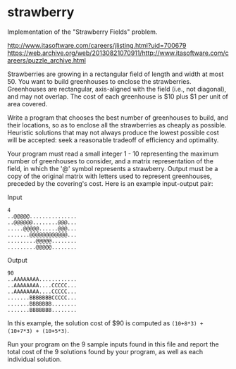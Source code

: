 # strawberry
Implementation of the "Strawberry Fields" problem.

http://www.itasoftware.com/careers/jlisting.html?uid=700679
https://web.archive.org/web/20130821070911/http://www.itasoftware.com/careers/puzzle_archive.html

Strawberries are growing in a rectangular field of length and width at
most 50. You want to build greenhouses to enclose the strawberries.
Greenhouses are rectangular, axis-aligned with the field (i.e., not
diagonal), and may not overlap. The cost of each greenhouse is $10
plus $1 per unit of area covered.

Write a program that chooses the best number of greenhouses to build,
and their locations, so as to enclose all the strawberries as cheaply
as possible. Heuristic solutions that may not always produce the
lowest possible cost will be accepted: seek a reasonable tradeoff of
efficiency and optimality.

Your program must read a small integer 1 - 10 representing the maximum
number of greenhouses to consider, and a matrix representation of the
field, in which the '@' symbol represents a strawberry. Output must be
a copy of the original matrix with letters used to represent
greenhouses, preceded by the covering's cost. Here is an example
input-output pair:

Input
```
4
..@@@@@...............
..@@@@@@........@@@...
.....@@@@@......@@@...
.......@@@@@@@@@@@@...
.........@@@@@........
.........@@@@@........
```

Output
```
90
..AAAAAAAA............
..AAAAAAAA....CCCCC...
..AAAAAAAA....CCCCC...
.......BBBBBBBCCCCC...
.......BBBBBBB........
.......BBBBBBB........
```
In this example, the solution cost of $90 is computed as
`(10+8*3) + (10+7*3) + (10+5*3)`.

Run your program on the 9 sample inputs found in this file and report
the total cost of the 9 solutions found by your program, as well as
each individual solution.

